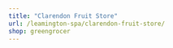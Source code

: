 ```yaml
---
title: "Clarendon Fruit Store"
url: /leamington-spa/clarendon-fruit-store/
shop: greengrocer
---
```


